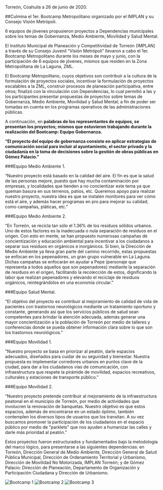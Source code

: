 
Torreón, Coahuila a 26 de junio de 2020.

##Culmina el 1er. Bootcamp Metropolitano organizado por el IMPLAN y su Consejo Visión Metrópoli.

 6 equipos de jóvenes propusieron proyectos a Dependencias municipales sobre los temas de Gobernanza, Medio Ambiente, Movilidad y Salud Mental.


El Instituto Municipal de Planeación y Competitividad de Torreón (IMPLAN) a través de su Consejo Juvenil “Visión Metrópoli” llevaron a cabo el 1er. Bootcamp Metropolitano durante los meses de mayo y junio, con la participación de 6 equipos de jóvenes, mismos que residen en la Zona Metropolitana de La Laguna, ZML.

El Bootcamp Metropolitano, cuyos objetivos son contribuir a la cultura de la formulación de proyectos sociales, incentivar la formulación de proyectos escalables a la ZML, construir procesos de planeación participativa, entre otros; finalizó con la vinculación con Dependencias, lo cual permitió a las y los participantes presentar propuestas de proyectos sobre temas de Gobernanza, Medio Ambiente, Movilidad y Salud Mental; a fin de poder ser tomadas en cuenta en los programas operativos de las administraciones públicas.

A continuación, en **palabras de los representantes de equipos, se presentan los proyectos; mismos que estuvieron trabajando durante la realización del Bootcamp:
Equipo Gobernanza.**

**“El proyecto del equipo de gobernanza consiste en aplicar estrategias de comunicación social para incluir al ayuntamiento, el sector privado y la ciudadanía en la toma de decisiones sobre la gestión de obras públicas en Gómez Palacio.”**

###Equipo Medio Ambiente 1.

“Nuestro proyecto está basado en la calidad del aire. El fin es que la salud de las personas mejore, puesto que hay mucha contaminación por empresas, y localidades que tienden a no concientizar este tema ya que queman basura en sus terrenos, patios, etc.
Queremos apoyo para realizar nuestro proyecto, nuestra idea es que se instalen monitores para ver cómo está el aire, y además hacer programas en pro para mejorar su calidad; como campañas, pláticas, etc.”

###Equipo Medio Ambiente 2.

“En Torreón, se recicla tan sólo el 1.36% de los residuos sólidos urbanos. Uno de estos factores es la inadecuada o nula separación de residuos en el origen. Con esto en mente, se han propuesto numerosas campañas de concientización y educación ambiental para incentivar a los ciudadanos a separar sus residuos en orgánicos e inorgánicos. Si bien, la Dirección de Medio Ambiente ya lleva gran parte del camino recorrido, estas propuestas se enfocan en los pepenadores, un gran grupo vulnerable en La Laguna. Dichas campañas se enfocarán en ayudar a Pepe (personaje que representa a todos aquellos que son pepenadores) mediante la separación de residuos en el origen, facilitando la recolección de estos, dignificando la labor que realizan pepenadores y elevando el reciclaje de residuos orgánicos, reintegrándolos en una economía circular.”

###Equipo Salud Mental.

“El objetivo del proyecto es contribuir al mejoramiento de calidad de vida de pacientes con trastornos neurológicos mediante un tratamiento oportuno y constante, generando así que los servicios públicos de salud sean competentes para brindar la atención adecuada, además generar una mayor concientización a la población de Torreón por medio de talleres y conferencias donde se pueda  obtener información clara sobre lo que son los trastornos neurológicos.”

###Equipo Movilidad 1.

"Nuestro proyecto se basa en priorizar al peatón, darle espacios adecuados, diseñados para cuidar de su seguridad y bienestar. Nuestra propuesta es implementar corredores urbanos en puntos clave de la ciudad, para dar a los ciudadanos vías de comunicación, con infraestructura que respete la pirámide de movilidad, espacios recreativos, culturales y estaciones de transporte público."

###Equipo Movilidad 2.

“Nuestro proyecto pretende contribuir al mejoramiento de la infraestructura peatonal en el municipio de Torreón, por medio de actividades que involucren la renovación de banquetas. Nuestro objetivo es que estos espacios, además de encontrarse en un estado óptimo, también contemplen los diversos tipos de usuarios que los transitan.
A su vez buscamos promover la participación de los ciudadanos en el espacio público por medio de "parklets" que nos ayuden a humanizar las calles y darle más prioridad al peatón.”

Estos proyectos fueron estructurados y fundamentados bajo la metodología del marco lógico, para presentarse a las siguientes dependencias: en Torreón, Dirección General de Medio Ambiente, Dirección General de Salud Pública Municipal, Dirección de Ordenamiento Territorial y Urbanismo, Dirección de Movilidad No Motorizada, IMPLAN Torreón; y de Gómez Palacio: Dirección de Planeación,  Departamento de Organización y Participación Ciudadana y Dirección de Urbanismo.

<img class="img-responsive" src="2020-06-29-comunicado-bootcamp/ima01.jpg" alt="Bootcamp 1">

<img class="img-responsive" src="2020-06-29-comunicado-bootcamp/ima02.jpg" alt="Bootcamp 2">

<img class="img-responsive" src="2020-06-29-comunicado-bootcamp/ima03.jpg" alt="Bootcamp 3">

